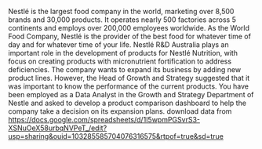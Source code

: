 
Nestlé is the largest food company in the world, marketing over
8,500 brands and 30,000 products. It operates nearly 500 factories
across 5 continents and employs over 200,000 employees
worldwide. As the World Food Company, Nestlé is the provider of
the best food for whatever time of day and for whatever time of your
life. Nestlé R&D Australia plays an important role in the
development of products for Nestlé Nutrition, with focus on creating
products with micronutrient fortification to address deficiencies.
The company wants to expand its business by adding new product
lines. However, the Head of Growth and Strategy suggested that it
was important to know the performance of the current products.
You have been employed as a Data Analyst in the Growth
and Strategy Department of Nestle and asked to develop a
product comparison dashboard to help the company take a
decision on its expansion plans. 
download data from https://docs.google.com/spreadsheets/d/1I5wpmPGSvrS3-XSNuOeX58urbqNVPeT_/edit?usp=sharing&ouid=103285585704076316575&rtpof=true&sd=true
